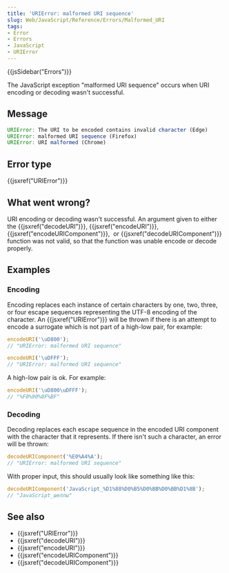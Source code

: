 ```yaml
---
title: 'URIError: malformed URI sequence'
slug: Web/JavaScript/Reference/Errors/Malformed_URI
tags:
- Error
- Errors
- JavaScript
- URIError
---
```

{{jsSidebar("Errors")}}

The JavaScript exception "malformed URI sequence" occurs when URI encoding or
decoding wasn't successful.

## Message

```js
URIError: The URI to be encoded contains invalid character (Edge)
URIError: malformed URI sequence (Firefox)
URIError: URI malformed (Chrome)
```

## Error type

{{jsxref("URIError")}}

## What went wrong?

URI encoding or decoding wasn't successful. An argument given to either the
{{jsxref("decodeURI")}}, {{jsxref("encodeURI")}},
{{jsxref("encodeURIComponent")}},  or
{{jsxref("decodeURIComponent")}} function was not valid, so that the
function was unable encode or decode properly.

## Examples

### Encoding

Encoding replaces each instance of certain characters by one, two, three, or
four escape sequences representing the UTF-8 encoding of the character. An
{{jsxref("URIError")}} will be thrown if there is an attempt to encode a
surrogate which is not part of a high-low pair, for example:

```js example-bad
encodeURI('\uD800');
// "URIError: malformed URI sequence"

encodeURI('\uDFFF');
// "URIError: malformed URI sequence"
```

A high-low pair is ok. For example:

```js example-good
encodeURI('\uD800\uDFFF');
// "%F0%90%8F%BF"
```

### Decoding

Decoding replaces each escape sequence in the encoded URI component with the
character that it represents. If there isn't such a character, an error will be
thrown:

```js example-bad
decodeURIComponent('%E0%A4%A');
// "URIError: malformed URI sequence"
```

With proper input, this should usually look like something like this:

```js example-good
decodeURIComponent('JavaScript_%D1%88%D0%B5%D0%BB%D0%BB%D1%8B');
// "JavaScript_шеллы"
```

## See also

- {{jsxref("URIError")}}
- {{jsxref("decodeURI")}}
- {{jsxref("encodeURI")}}
- {{jsxref("encodeURIComponent")}}
- {{jsxref("decodeURIComponent")}}
